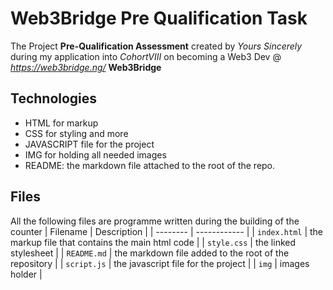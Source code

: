 # Web3Bridge Pre Qualification Task

The Project **Pre-Qualification Assessment** created by *Yours Sincerely* during my application into *CohortVIII* on becoming a Web3 Dev @ *<https://web3bridge.ng/>* **Web3Bridge**

## Technologies

* HTML for markup
* CSS for styling and more
* JAVASCRIPT file for the project
* IMG for holding all needed images
* README: the markdown file attached to the root of the repo.

## Files

All the following files are programme written during the building of the counter
| Filename | Description |
| -------- | ------------ |
| `index.html` | the markup file that contains the main html code |
| `style.css` | the linked stylesheet |
| `README.md` | the markdown file added to the root of the repository |
| `script.js` | the javascript file for the project |
| `img` | images holder |
